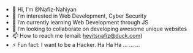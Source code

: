 - 👋 Hi, I’m @Nafiz-Nahiyan
- 👀 I’m interested in Web Development, Cyber Security
- 🌱 I’m currently learning Web Development through JS
- 💞️ I’m looking to collaborate on developing awesome unique websites
- 📫 How to reach me (email: heyitsnafiz@duck.com)
- ⚡ Fun fact: I want to be a Hacker. Ha Ha Ha ... ... ...

<!---
Nafiz-Nahiyan/Nafiz-Nahiyan is a ✨ special ✨ repository because its `README.md` (this file) appears on your GitHub profile.
You can click the Preview link to take a look at your changes.
--->

